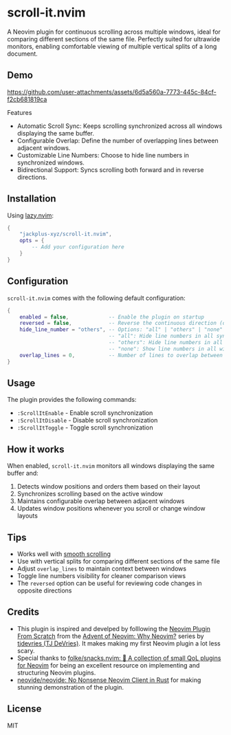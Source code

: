 # scroll-it.nvim

A Neovim plugin for continuous scrolling across multiple windows, ideal for comparing different sections of the same file. Perfectly suited for ultrawide monitors, enabling comfortable viewing of multiple vertical splits of a long document.

## Demo

https://github.com/user-attachments/assets/6d5a560a-7773-445c-84cf-f2cb681819ca


Features

 - Automatic Scroll Sync: Keeps scrolling synchronized across all windows displaying the same buffer.
 - Configurable Overlap: Define the number of overlapping lines between adjacent windows.
 - Customizable Line Numbers: Choose to hide line numbers in synchronized windows.
 - Bidirectional Support: Syncs scrolling both forward and in reverse directions.

## Installation

Using [lazy.nvim](https://github.com/folke/lazy.nvim):

```lua
{
    "jackplus-xyz/scroll-it.nvim",
    opts = {
        -- Add your configuration here
    }
}
```

## Configuration

`scroll-it.nvim` comes with the following default configuration:

```lua
{
    enabled = false,             -- Enable the plugin on startup
    reversed = false,            -- Reverse the continuous direction (default: left-to-right, top-to-bottom)
    hide_line_number = "others", -- Options: "all" | "others" | "none"
                                 -- "all": Hide line numbers in all synchronized windows
                                 -- "others": Hide line numbers in all but the focused window
                                 -- "none": Show line numbers in all windows
    overlap_lines = 0,           -- Number of lines to overlap between adjacent windows
}
```

## Usage

The plugin provides the following commands:

- `:ScrollItEnable` - Enable scroll synchronization
- `:ScrollItDisable` - Disable scroll synchronization
- `:ScrollItToggle` - Toggle scroll synchronization

## How it works

When enabled, `scroll-it.nvim` monitors all windows displaying the same buffer and:

1. Detects window positions and orders them based on their layout
2. Synchronizes scrolling based on the active window
3. Maintains configurable overlap between adjacent windows
4. Updates window positions whenever you scroll or change window layouts

## Tips

- Works well with [smooth scrolling](https://github.com/folke/snacks.nvim/blob/main/docs/scroll.md)
- Use with vertical splits for comparing different sections of the same file
- Adjust `overlap_lines` to maintain context between windows
- Toggle line numbers visibility for cleaner comparison views
- The `reversed` option can be useful for reviewing code changes in opposite directions

## Credits

- This plugin is inspired and develped by folllowing the [Neovim Plugin From Scratch](https://www.youtube.com/watch?v=VGid4aN25iI&list=PLep05UYkc6wTyBe7kPjQFWVXTlhKeQejM&index=18) from the [Advent of Neovim: Why Neovim?](https://www.youtube.com/watch?v=TQn2hJeHQbM&list=PLep05UYkc6wTyBe7kPjQFWVXTlhKeQejM) series by [tjdevries (TJ DeVries)](https://github.com/tjdevries). It makes making my first Neovim plugin a lot less scary.
- Special thanks to [folke/snacks.nvim: 🍿 A collection of small QoL plugins for Neovim](https://github.com/folke/snacks.nvim) for being an excellent resource on implementing and structuring Neovim plugins.
- [neovide/neovide: No Nonsense Neovim Client in Rust](https://github.com/neovide/neovide) for making stunning demonstration of the plugin.

## License

MIT


